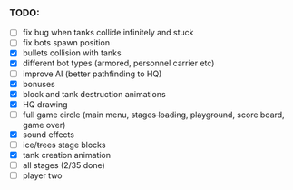 ### TODO:
- [ ] fix bug when tanks collide infinitely and stuck
- [ ] fix bots spawn position
- [x] bullets collision with tanks
- [x] different bot types (armored, personnel carrier etc)
- [ ] improve AI (better pathfinding to HQ)
- [x] bonuses
- [x] block and tank destruction animations 
- [x] HQ drawing
- [ ] full game circle (main menu, ~~stages loading~~, ~~playground~~, score board, game over)
- [x] sound effects
- [ ] ice/~~trees~~ stage blocks
- [x] tank creation animation
- [ ] all stages (2/35 done)
- [ ] player two